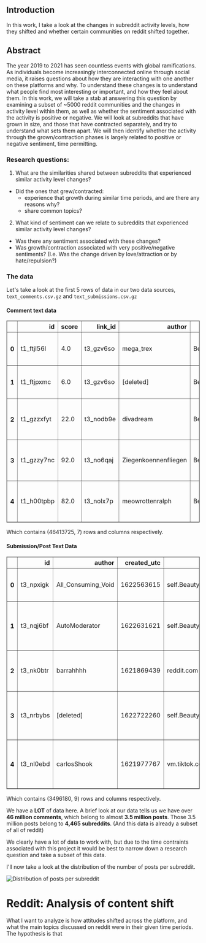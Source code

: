 ## Introduction

In this work, I take a look at the changes in subreddit activity levels, how they shifted and whether certain communities on reddit shifted together. 

## Abstract

The year 2019 to 2021 has seen countless events with global ramifications. As individuals become increasingly interconnected online through social media, it raises questions about how they are interacting with one another on these platforms and why. To understand these changes is to understand what people find most interesting or important, and how they feel about them. In this work, we will take a stab at answering this question by examining a subset of ~5000 reddit communities and the changes in activity level within them, as well as whether the sentiment associated with the activity is positive or negative. We will look at subreddits that have grown in size, and those that have contracted separately, and try to understand what sets them apart. We will then identify whether the activity through the grown/contraction phases is largely related to positive or negative sentiment, time permitting.

### Research questions:

1. What are the similarities shared between subreddits that experienced similar activity level changes?  
  * Did the ones that grew/contracted:
    - experience that growth during similar time periods, and are there any reasons why?  
    - share common topics?
2. What kind of sentiment can we relate to subreddits that experienced similar activity level changes?  
  * Was there any sentiment associated with these changes?  
  * Was growth/contraction associated with very positive/negative sentiments? (I.e. Was the change driven by love/attraction or by hate/repulsion?)  

### The data

Let's take a look at the first 5 rows of data in our two data sources, `text_comments.csv.gz` and `text_submissions.csv.gz`
#### Comment text data

<div>
<table border="1" class="dataframe">
  <thead>
    <tr style="text-align: right;">
      <th></th>
      <th>id</th>
      <th>score</th>
      <th>link_id</th>
      <th>author</th>
      <th>subreddit</th>
      <th>body</th>
      <th>created_utc</th>
    </tr>
  </thead>
  <tbody>
    <tr>
      <th>0</th>
      <td>t1_ftjl56l</td>
      <td>4.0</td>
      <td>t3_gzv6so</td>
      <td>mega_trex</td>
      <td>BeautyGuruChatter</td>
      <td>Does anyone have a good cruelty free one? The ...</td>
      <td>1.591756e+09</td>
    </tr>
    <tr>
      <th>1</th>
      <td>t1_ftjpxmc</td>
      <td>6.0</td>
      <td>t3_gzv6so</td>
      <td>[deleted]</td>
      <td>BeautyGuruChatter</td>
      <td>(stares at my soft glam i've had for like 3 ye...</td>
      <td>1.591758e+09</td>
    </tr>
    <tr>
      <th>2</th>
      <td>t1_gzzxfyt</td>
      <td>22.0</td>
      <td>t3_nodb9e</td>
      <td>divadream</td>
      <td>BeautyGuruChatter</td>
      <td>When Jen’s initial reactions came out to the s...</td>
      <td>1.622398e+09</td>
    </tr>
    <tr>
      <th>3</th>
      <td>t1_gzzy7nc</td>
      <td>92.0</td>
      <td>t3_no6qaj</td>
      <td>Ziegenkoennenfliegen</td>
      <td>BeautyGuruChatter</td>
      <td>I think you mean a \n&gt;Highschool *fucking* bully</td>
      <td>1.622399e+09</td>
    </tr>
    <tr>
      <th>4</th>
      <td>t1_h00tpbp</td>
      <td>82.0</td>
      <td>t3_nolx7p</td>
      <td>meowrottenralph</td>
      <td>BeautyGuruChatter</td>
      <td>Ugh. I was honestly hoping that this brand wou...</td>
      <td>1.622415e+09</td>
    </tr>
  </tbody>
</table>
</div>
Which contains (46413725, 7) rows and columns respectively.

#### Submission/Post Text Data

<div>
<table border="1" class="dataframe">
  <thead>
    <tr style="text-align: right;">
      <th></th>
      <th>id</th>
      <th>author</th>
      <th>created_utc</th>
      <th>domain</th>
      <th>is_self</th>
      <th>score</th>
      <th>selftext</th>
      <th>title</th>
      <th>subreddit</th>
    </tr>
  </thead>
  <tbody>
    <tr>
      <th>0</th>
      <td>t3_npxigk</td>
      <td>All_Consuming_Void</td>
      <td>1622563615</td>
      <td>self.BeautyGuruChatter</td>
      <td>True</td>
      <td>0.0</td>
      <td>[removed]</td>
      <td>Hyram launches his own brand</td>
      <td>BeautyGuruChatter</td>
    </tr>
    <tr>
      <th>1</th>
      <td>t3_nqj6bf</td>
      <td>AutoModerator</td>
      <td>1622631621</td>
      <td>self.BeautyGuruChatter</td>
      <td>True</td>
      <td>38.0</td>
      <td>What are the influencers trying to influence y...</td>
      <td>What I'm not gonna buy Wednesday - Anti-haul</td>
      <td>BeautyGuruChatter</td>
    </tr>
    <tr>
      <th>2</th>
      <td>t3_nk0btr</td>
      <td>barrahhhh</td>
      <td>1621869439</td>
      <td>reddit.com</td>
      <td>False</td>
      <td>144.0</td>
      <td>NaN</td>
      <td>Plouise goes off in facebook group for 'bullying'</td>
      <td>BeautyGuruChatter</td>
    </tr>
    <tr>
      <th>3</th>
      <td>t3_nrbybs</td>
      <td>[deleted]</td>
      <td>1622722260</td>
      <td>self.BeautyGuruChatter</td>
      <td>True</td>
      <td>2.0</td>
      <td>[deleted]</td>
      <td>Is youtube algorithm against Susan Yara? She g...</td>
      <td>BeautyGuruChatter</td>
    </tr>
    <tr>
      <th>4</th>
      <td>t3_nl0ebd</td>
      <td>carlosShook</td>
      <td>1621977767</td>
      <td>vm.tiktok.com</td>
      <td>False</td>
      <td>0.0</td>
      <td>NaN</td>
      <td>Sephora steals concept from Huntr Faulknr afte...</td>
      <td>BeautyGuruChatter</td>
    </tr>
  </tbody>
</table>
</div>

Which contains (3496180, 9) rows and columns respectively.


We have a **LOT** of data here. A brief look at our data tells us we have over **46 million comments**, which belong to almost **3.5 million posts**. Those 3.5 million posts belong to **4,465 subreddits**. (And this data is already a subset of all of reddit)

We clearly have a lot of data to work with, but due to the time contraints associated with this project it would be best to narrow down a research question and take a subset of this data.

I'll now take a look at the distribution of the number of posts per subreddit.

![Distribution of posts per subreddit]("")

# Reddit: Analysis of content shift

What I want to analyze is how attitudes shifted across the platform, and what the main topics discussed on reddit were in their given time periods.
The hypothesis is that 

